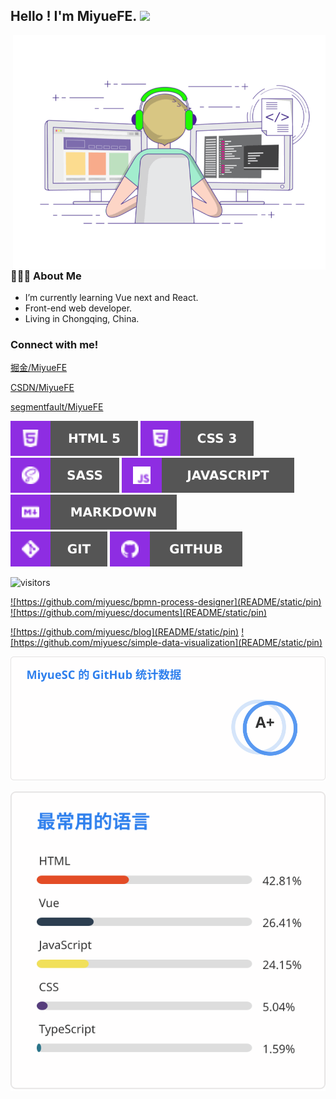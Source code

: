 <h2> Hello ! I'm MiyueFE. <img src="https://github.com/souvikguria98/souvikguria98/blob/master/Hi.gif" width="25"></h2>
<img align="right" alt="GIF" src="https://raw.githubusercontent.com/devSouvik/devSouvik/master/gif3.gif" width="500"/>

<h3> 👨🏻‍💻 About Me </h3>

- I’m currently learning Vue next and React.
- Front-end web developer.
- Living in Chongqing, China.


<h3>Connect with me!</h3>

[掘金/MiyueFE](https://juejin.cn/user/747323639208391/posts)

[CSDN/MiyueFE](https://blog.csdn.net/weixin_43359503?spm=1010.2135.3001.5343)

[segmentfault/MiyueFE](https://segmentfault.com/u/qijielaojiu)


![HTML5](README/static/html%205-grey)
![CSS3](README/static/css%203-grey)
![Sass](README/static/sass-grey)
![JavaScript](README/static/-JavaScript-grey)
![MarkDown](README/static/-Markdown-grey)
<br>
![git](README/static/-git-grey)
![github](README/static/-github-grey)


<p align="left">
<img src="https://visitor-badge.laobi.icu/badge?page_id=miyuesc" alt="visitors"/>
</p>


<a href="https://github.com/miyuesc/bpmn-process-designer">![https://github.com/miyuesc/bpmn-process-designer](README/static/pin)</a>
<a href="https://github.com/miyuesc/documents">![https://github.com/miyuesc/documents](README/static/pin)</a>


<a href="https://github.com/miyuesc/blog">![https://github.com/miyuesc/blog](README/static/pin)</a>
<a href="https://github.com/miyuesc/simple-data-visualization">![https://github.com/miyuesc/simple-data-visualization](README/static/pin)</a>


![Miyuesc's github stats](README/static/api)

![Top Langs](README/static/top-langs)